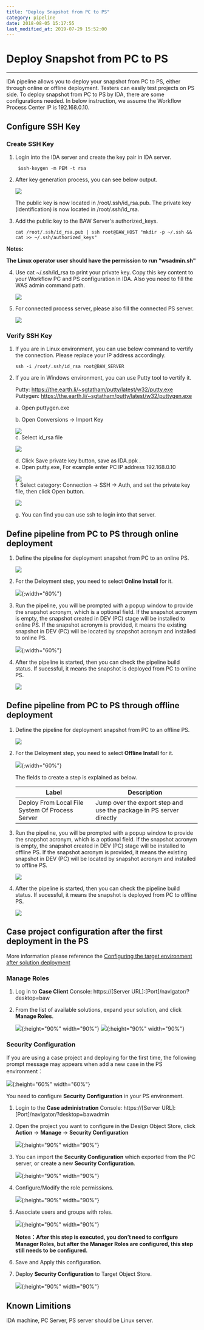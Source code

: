 ```yaml
---
title: "Deploy Snapshot from PC to PS"
category: pipeline
date: 2018-08-05 15:17:55
last_modified_at: 2019-07-29 15:52:00
---
```


# Deploy Snapshot from PC to PS
***

IDA pipeline allows you to deploy your snapshot from PC to PS, either through online or offline deployment. Testers can easily test projects on PS side. To deploy snapshot from PC to PS by IDA, there are some configurations needed. In below instruction, we assume the Workflow Process Center IP is 192.168.0.10.

## Configure SSH Key
 
### Create SSH Key

1. Login into the IDA server and create the key pair in IDA server.

    ```  
     $ssh-keygen -m PEM -t rsa

    ```  

2. After key generation process, you can see below output.

   ![][pipeline_sshkey]

   The public key is now located in /root/.ssh/id_rsa.pub. The private key (identification) is now located in  /root/.ssh/id_rsa.


3. Add the public key to the BAW Server's authorized_keys.


   ```  
   cat /root/.ssh/id_rsa.pub | ssh root@BAW_HOST "mkdir -p ~/.ssh && cat >> ~/.ssh/authorized_keys"

   ```
  **Notes:**

   **The Linux operator user should have the permission to run "wsadmin.sh"**


4. Use cat ~/.ssh/id_rsa to print your private key. Copy this key content to your Workflow PC and PS configuration in IDA. Also you need to fill the  WAS admin command path.

    ![][pipeline_bpmconfiguration]

5. For connected process server, please also fill the connected PS server.

     ![][pipeline_servername]

### Verify SSH Key

1. If you are in Linux environment, you can use below command to vertify the connection. Please replace your IP address accordingly.

    ```     
   ssh -i /root/.ssh/id_rsa root@BAW_SERVER
   ```
2. If you are in Windows environment, you can use Putty tool to vertify it.

   Putty: https://the.earth.li/~sgtatham/putty/latest/w32/putty.exe   
   Puttygen: https://the.earth.li/~sgtatham/putty/latest/w32/puttygen.exe    

   a. Open puttygen.exe

   b. Open Conversions -> Import Key

     ![][puttyKeyGen]   
   c. Select id_rsa file

     ![][PrivateKeyGen]   

   d. Click Save private key button, save as IDA.ppk .   
   e. Open putty.exe, For example enter PC IP address 192.168.0.10     

     ![][putty]     
   f. Select category: Connection -> SSH -> Auth, and set the private key file, then click Open button.   

     ![][puttyAuth]

   g. You can find you can use ssh to login into that server.

## Define pipeline from PC to PS through online deployment

1. Define the pipeline for deployment snapshot from PC to an online PS.

   ![][pipeline_pstops]

2. For the Deloyment step, you need to select **Online Install** for it.

   ![][pipeline_online_deploy]{:width="60%"}

3. Run the pipeline, you will be prompted with a popup window to provide the snapshot acronym, which is a optional field. If the snapshot acronym is empty, the snapshot created in DEV (PC) stage will be installed to online PS. If the snapshot acronym is provided, it means the existing snapshot in DEV (PC) will be located by snapshot acronym and installed to online PS.

   ![][pipeline_run_online_deploy]{:width="60%"}

4. After the pipeline is started, then you can check the pipeline build status. If sucessful, it means the snapshot is deployed from PC to online PS.

   ![][pipeline_pcdeployps]

## Define pipeline from PC to PS through offline deployment

1. Define the pipeline for deployment snapshot from PC to an offline PS.

   ![][pipeline_pc_to_ps_offline]

2. For the Deloyment step, you need to select **Offline Install** for it.

   ![][pipeline_offline_deploy]{:width="60%"}

   The fields to create a step is explained as below.

     |Label                  | Description
     |---------------------- |-------------
     |Deploy From Local File System Of Process Server                   | Jump over the export step and use the package in PS server directly
     
3. Run the pipeline, you will be prompted with a popup window to provide the snapshot acronym, which is a optional field. If the snapshot acronym is empty, the snapshot created in DEV (PC) stage will be installed to offline PS. If the snapshot acronym is provided, it means the existing snapshot in DEV (PC) will be located by snapshot acronym and installed to offline PS.

   ![][pipeline_run_online_deploy]

4. After the pipeline is started, then you can check the pipeline build status. If sucessful, it means the snapshot is deployed from PC to offline PS.

    ![][pipeline_pcdeployps_offline]
 
## Case project configuration after the first deployment in the PS

More information please reference the [Configuring the target environment after solution deployment](https://www.ibm.com/support/knowledgecenter/SS8JB4_19.x/com.ibm.casemgmt.design.doc/acmdc054.html)

### Manage Roles

1. Log in to **Case Client** Console: https://[Server URL]:[Port]/navigator/?desktop=baw

2. From the list of available solutions, expand your solution, and click **Manage Roles**.

   ![][case_manager_roles_warning]{:height="90%" width="90%"}
   ![][case_manager_roles]{:height="90%" width="90%"}

### Security Configuration

If you are using a case project and deploying for the first time, the following prompt message may appears when add a new case in the PS environment：
 
  ![][case_insufficient_message]{:height="60%" width="60%"}
  
You need to configure **Security Configuration** in your PS environment.

1. Login to the **Case administration** Console: https://[Server URL]:[Port]/navigator/?desktop=bawadmin

2. Open the project you want to configure in the Design Object Store, click **Action** -> **Manage** -> **Security Configuration**

   ![][case_administration_security_configuration]{:height="90%" width="90%"}
  
3. You can import the **Security Configuration** which exported from the PC server, or create a new **Security Configuration**.

   ![][case_security_configuration_add]{:height="90%" width="90%"}
  
  
4. Configure/Modify the role permissions.

   ![][case_security_configuration_role]{:height="90%" width="90%"}
  
5. Associate users and groups with roles.
  
   ![][case_security_configuration_users]{:height="90%" width="90%"}
   
   **Notes：After this step is executed, you don’t need to configure Manager Roles, but after the Manager Roles are configured, this step still needs to be configured.**
  
6. Save and Apply this configuration. 

7. Deploy **Security Configuration** to Target Object Store.

   ![][case_ps_deploy]{:height="90%" width="90%"}
 
## Known Limitions     

 IDA machine, PC Server, PS server should be Linux server.  

[pipeline_sshkey]: ../images/pipeline/pipeline_sshkey.png
[pipeline_bpmconfiguration]: ../images/pipeline/pipeline_bpmconfiguration.png
[pipeline_pstops]: ../images/pipeline/pipeline_pctops.png
[pipeline_pcdeployps]: ../images/pipeline/pipeline_pcdeployps.png
[pipeline_servername]: ../images/pipeline/pipeline_serverName.png
[puttyKeyGen]: ../images/pipeline/PuttyKeyGen.png
[PrivateKeyGen]: ../images/pipeline/privateKey.png
[putty]: ../images/pipeline/putty.png
[puttyAuth]: ../images/pipeline/puttyAuth.png
[pipeline_online_deploy]: ../images/pipeline/pipeline_online_deployment.png
[pipeline_offline_deploy]: ../images/pipeline/pipeline_offline_deployment.png
[pipeline_run_online_deploy]: ../images/pipeline/pipeline_run_online_deploy.png
[pipeline_run_offline_deploy]: ../images/pipeline/pipeline_run_offline_deploy.png
[pipeline_pc_to_ps_offline]: ../images/pipeline/pipeline_pc_to_ps_offline.png
[pipeline_pcdeployps_offline]: ../images/pipeline/pipeline_pcdeployps_offline.png
[case_insufficient_message]: ../images/pipeline/case_insufficient_message.png
[case_administration_security_configuration]: ../images/pipeline/case_administration_security_configuration.png
[case_security_configuration_add]: ../images/pipeline/case_security_configuration_add.png
[case_security_configuration_role]: ../images/pipeline/case_security_configuration_role.png
[case_security_configuration_users]: ../images/pipeline/case_security_configuration_users.png
[case_ps_deploy]: ../images/pipeline/case_ps_deploy.png
[case_manager_roles_warning]: ../images/pipeline/case_manager_roles_warning.png
[case_manager_roles]: ../images/pipeline/case_manager_roles.png
